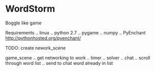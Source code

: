 WordStorm
=========
Boggle like game

Requirements
.. linux
.. python 2.7
.. pygame
.. numpy
.. PyEnchant  http://pythonhosted.org/pyenchant/

TODO:
create nework_scene

game_scene
.. get networking to work
.. timer
.. solver
.. chat
.. scroll through word list
.. send to chat word already in list
